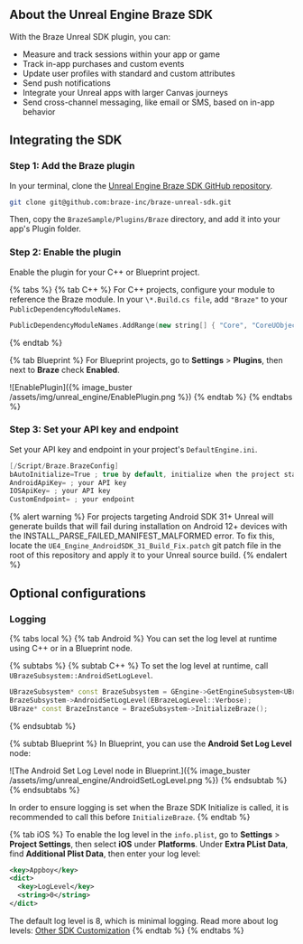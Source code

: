 ## About the Unreal Engine Braze SDK

With the Braze Unreal SDK plugin, you can:

* Measure and track sessions within your app or game
* Track in-app purchases and custom events
* Update user profiles with standard and custom attributes
* Send push notifications
* Integrate your Unreal apps with larger Canvas journeys
* Send cross-channel messaging, like email or SMS, based on in-app behavior

## Integrating the SDK

### Step 1: Add the Braze plugin

In your terminal, clone the [Unreal Engine Braze SDK GitHub repository](https://github.com/braze-inc/braze-unreal-sdk).

```bash
git clone git@github.com:braze-inc/braze-unreal-sdk.git
```

Then, copy the `BrazeSample/Plugins/Braze` directory, and add it into your app's Plugin folder.

### Step 2: Enable the plugin

Enable the plugin for your C++ or Blueprint project.

{% tabs %}
{% tab C++ %}
For C++ projects, configure your module to reference the Braze module. In your `\*.Build.cs file`, add `"Braze"` to your `PublicDependencyModuleNames`.

```cpp
PublicDependencyModuleNames.AddRange(new string[] { "Core", "CoreUObject", "Engine", "InputCore", "Braze" });
```
{% endtab %}

{% tab Blueprint %}
For Blueprint projects, go to **Settings** > **Plugins**, then next to **Braze** check **Enabled**.

![EnablePlugin]({% image_buster /assets/img/unreal_engine/EnablePlugin.png %})
{% endtab %}
{% endtabs %}

### Step 3: Set your API key and endpoint

Set your API key and endpoint in your project's `DefaultEngine.ini`.

```cpp
[/Script/Braze.BrazeConfig]
bAutoInitialize=True ; true by default, initialize when the project starts
AndroidApiKey= ; your API key
IOSApiKey= ; your API key
CustomEndpoint= ; your endpoint
```

{% alert warning %}
For projects targeting Android SDK 31+ Unreal will generate builds that will fail during installation on Android 12+ devices with the INSTALL_PARSE_FAILED_MANIFEST_MALFORMED error. To fix this, locate the `UE4_Engine_AndroidSDK_31_Build_Fix.patch` git patch file in the root of this repository and apply it to your Unreal source build.
{% endalert %}

## Optional configurations

### Logging

{% tabs local %}
{% tab Android %}
You can set the log level at runtime using C++ or in a Blueprint node.

{% subtabs %}
{% subtab C++ %}
To set the log level at runtime, call `UBrazeSubsystem::AndroidSetLogLevel`.

```cpp
UBrazeSubsystem* const BrazeSubsystem = GEngine->GetEngineSubsystem<UBrazeSubsystem>();
BrazeSubsystem->AndroidSetLogLevel(EBrazeLogLevel::Verbose);
UBraze* const BrazeInstance = BrazeSubsystem->InitializeBraze();
```
{% endsubtab %}

{% subtab Blueprint %}
In Blueprint, you can use the **Android Set Log Level** node:

![The Android Set Log Level node in Blueprint.]({% image_buster /assets/img/unreal_engine/AndroidSetLogLevel.png %})
{% endsubtab %}
{% endsubtabs %}

In order to ensure logging is set when the Braze SDK Initialize is called, it is recommended to call this before `InitializeBraze`.
{% endtab %}

{% tab iOS %}
To enable the log level in the `info.plist`, go to **Settings** > **Project Settings**, then select **iOS** under **Platforms**. Under **Extra PList Data**, find **Additional Plist Data**, then enter your log level:

```xml
<key>Appboy</key>
<dict>
  <key>LogLevel</key>
  <string>0</string>
</dict>
```

The default log level is 8, which is minimal logging. Read more about log levels: [Other SDK Customization](https://www.braze.com/docs/developer_guide/platform_integration_guides/ios/initial_sdk_setup/other_sdk_customizations/)
{% endtab %}
{% endtabs %}
